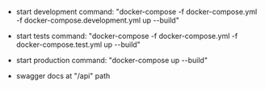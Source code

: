 - start development command: "docker-compose -f docker-compose.yml -f docker-compose.development.yml up --build"

- start tests command: "docker-compose -f docker-compose.yml -f docker-compose.test.yml up --build"

- start production command: "docker-compose up --build"

- swagger docs at "/api" path
